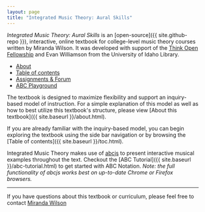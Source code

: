 ```yaml
---
layout: page
title: "Integrated Music Theory: Aural Skills"
---
```


*Integrated Music Theory: Aural Skills* is an [open-source]({{ site.github-repo }}), interactive, online textbook for college-level music theory courses written by Miranda Wilson.
It was developed with support of the [Think Open Fellowship](https://open.lib.uidaho.edu/) and Evan Williamson from the University of Idaho Library. 

<ul class="index-buttons">
<li><a href="{{ "/about.html" | absolute_url }}">About</a></li>
<li><a href="{{ "/toc.html" | absolute_url }}">Table of contents</a></li>
<li><a href="{{ "/forum/index.html" | absolute_url }}">Assignments &amp; Forum</a></li>
<li><a href="{{ "/abc-playground.html" | absolute_url }}">ABC Playground</a></li>
</ul>

The textbook is designed to maximize flexibility and support an inquiry-based model of instruction. 
For a simple explanation of this model as well as how to best utilize this textbook's structure, please view [About this textbook]({{ site.baseurl }}/about.html).

If you are already familiar with the inquiry-based model, you can begin exploring the textbook using the side bar navigation or by browsing the [Table of contents]({{ site.baseurl }}/toc.html).

Integrated Music Theory makes use of [abcjs](https://github.com/paulrosen/abcjs) to present interactive musical examples throughout the text. 
Checkout the [ABC Tutorial]({{ site.baseurl }}/abc-tutorial.html) to get started with ABC Notation. *Note: the full functionality of abcjs works best on up-to-date Chrome or Firefox browsers.*

<hr>

If you have questions about this textbook or curriculum, please feel free to contact [Miranda Wilson](mailto:mirandaw@uidaho.edu)
